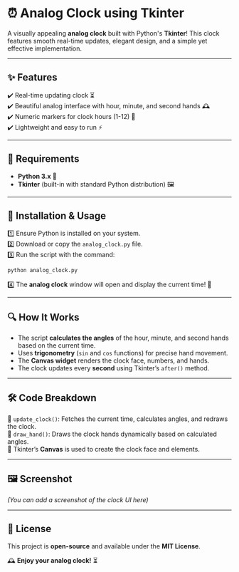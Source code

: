 # ⏰ Analog Clock using Tkinter

A visually appealing **analog clock** built with Python's **Tkinter**! This clock features smooth real-time updates, elegant design, and a simple yet effective implementation.

---

## ✨ Features
✔️ Real-time updating clock ⏳  
✔️ Beautiful analog interface with hour, minute, and second hands 🕰️  
✔️ Numeric markers for clock hours (1-12) 🔢  
✔️ Lightweight and easy to run ⚡  

---

## 📌 Requirements
- **Python 3.x** 🐍  
- **Tkinter** (built-in with standard Python distribution) 🖼️  

---

## 🚀 Installation & Usage
1️⃣ Ensure Python is installed on your system.  
2️⃣ Download or copy the `analog_clock.py` file.  
3️⃣ Run the script with the command:
   ```sh
   python analog_clock.py
   ```
4️⃣ The **analog clock** window will open and display the current time! 🎉  

---

## 🔍 How It Works
- The script **calculates the angles** of the hour, minute, and second hands based on the current time.  
- Uses **trigonometry** (`sin` and `cos` functions) for precise hand movement.  
- The **Canvas widget** renders the clock face, numbers, and hands.  
- The clock updates every **second** using Tkinter’s `after()` method.  

---

## 🛠️ Code Breakdown
🔹 `update_clock()`: Fetches the current time, calculates angles, and redraws the clock.  
🔹 `draw_hand()`: Draws the clock hands dynamically based on calculated angles.  
🔹 Tkinter’s **Canvas** is used to create the clock face and elements.  

---

## 🖼️ Screenshot
*(You can add a screenshot of the clock UI here)*  

---

## 📜 License
This project is **open-source** and available under the **MIT License**.  

🕰️ **Enjoy your analog clock!** ⏳

